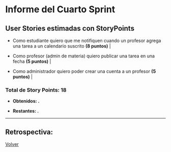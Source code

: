 # Informe del Cuarto Sprint

## User Stories estimadas con **StoryPoints**


- Como estudiante quiero que me notifiquen cuando un profesor agrega una tarea a un calendario suscrito **(8 puntos)** |

- Como profesor (admin de materia) quiero publicar una tarea en una fecha **(5 puntos)** |

- Como administrador quiero poder crear una cuenta a un profesor **(5 puntos)** |


### **Total de Story Points:  18**

  - **Obtenidos: .**

  - **Restantes: .**
---

## Retrospectiva:

[Volver](https://github.com/cassa10/UNQalendario)
